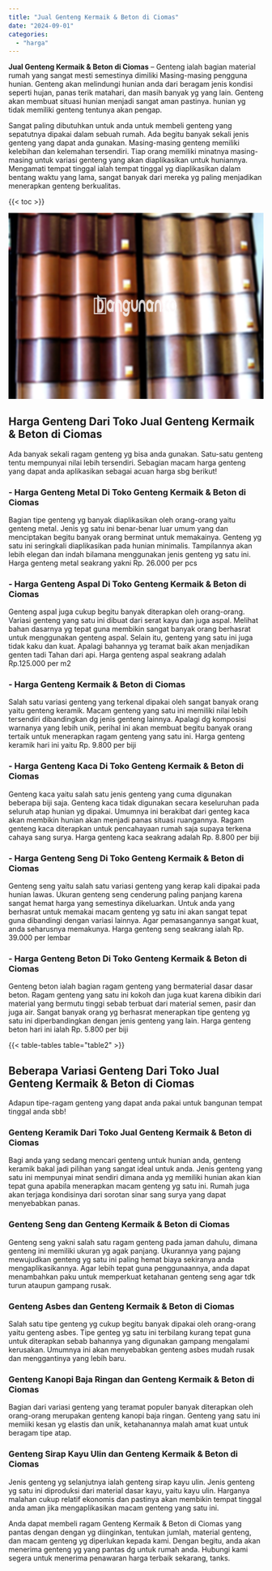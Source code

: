 ```yaml
---
title: "Jual Genteng Kermaik & Beton di Ciomas"
date: "2024-09-01"
categories: 
  - "harga"
---
```


**Jual Genteng Kermaik & Beton di Ciomas** – Genteng ialah bagian material rumah yang sangat mesti semestinya dimiliki Masing-masing pengguna hunian. Genteng akan melindungi hunian anda dari beragam jenis kondisi seperti hujan, panas terik matahari, dan masih banyak yg yang lain. Genteng akan membuat situasi hunian menjadi sangat aman pastinya. hunian yg tidak memiliki genteng tentunya akan pengap.

Sangat paling dibutuhkan untuk anda untuk membeli genteng yang sepatutnya dipakai dalam sebuah rumah. Ada begitu banyak sekali jenis genteng yang dapat anda gunakan. Masing-masing genteng memiliki kelebihan dan kelemahan tersendiri. Tiap orang memiliki minatnya masing-masing untuk variasi genteng yang akan diaplikasikan untuk huniannya. Mengamati tempat tinggal ialah tempat tinggal yg diaplikasikan dalam bentang waktu yang lama, sangat banyak dari mereka yg paling menjadikan menerapkan genteng berkualitas.

{{< toc >}}

![Jual Genteng Kermaik & Beton di Ciomas](/images/genteng-minimalis-murah13.png)

## Harga Genteng Dari Toko Jual Genteng Kermaik & Beton di Ciomas

Ada banyak sekali ragam genteng yg bisa anda gunakan. Satu-satu genteng tentu mempunyai nilai lebih tersendiri. Sebagian macam harga genteng yang dapat anda aplikasikan sebagai acuan harga sbg berikut!

### \- Harga Genteng Metal Di Toko Genteng Kermaik & Beton di Ciomas

Bagian tipe genteng yg banyak diaplikasikan oleh orang-orang yaitu genteng metal. Jenis yg satu ini benar-benar luar umum yang dan menciptakan begitu banyak orang berminat untuk memakainya. Genteng yg satu ini seringkali diaplikasikan pada hunian minimalis. Tampilannya akan lebih elegan dan indah bilamana menggunakan jenis genteng yg satu ini. Harga genteng metal seakrang yakni Rp. 26.000 per pcs

### \- Harga Genteng Aspal Di Toko Genteng Kermaik & Beton di Ciomas

Genteng aspal juga cukup begitu banyak diterapkan oleh orang-orang. Variasi genteng yang satu ini dibuat dari serat kayu dan juga aspal. Melihat bahan dasarnya yg tepat guna membikin sangat banyak orang berhasrat untuk menggunakan genteng aspal. Selain itu, genteng yang satu ini juga tidak kaku dan kuat. Apalagi bahannya yg teramat baik akan menjadikan genten tadi Tahan dari api. Harga genteng aspal seakrang adalah Rp.125.000 per m2

### \- Harga Genteng Kermaik & Beton di Ciomas

Salah satu variasi genteng yang terkenal dipakai oleh sangat banyak orang yaitu genteng keramik. Macam genteng yang satu ini memiliki nilai lebih tersendiri dibandingkan dg jenis genteng lainnya. Apalagi dg komposisi warnanya yang lebih unik, perihal ini akan membuat begitu banyak orang tertaik untuk menerapkan ragam genteng yang satu ini. Harga genteng keramik hari ini yaitu Rp. 9.800 per biji

### \- Harga Genteng Kaca Di Toko Genteng Kermaik & Beton di Ciomas

Genteng kaca yaitu salah satu jenis genteng yang cuma digunakan beberapa biji saja. Genteng kaca tidak digunakan secara keseluruhan pada seluruh atap hunian yg dipakai. Umumnya ini berakibat dari genteg kaca akan membikin hunian akan menjadi panas situasi ruangannya. Ragam genteng kaca diterapkan untuk pencahayaan rumah saja supaya terkena cahaya sang surya. Harga genteng kaca seakrang adalah Rp. 8.800 per biji

### \- Harga Genteng Seng Di Toko Genteng Kermaik & Beton di Ciomas

Genteng seng yaitu salah satu variasi genteng yang kerap kali dipakai pada hunian lawas. Ukuran genteng seng cenderung paling panjang karena sangat hemat harga yang semestinya dikeluarkan. Untuk anda yang berhasrat untuk memakai macam genteng yg satu ini akan sangat tepat guna dibandingi dengan variasi lainnya. Agar pemasangannya sangat kuat, anda seharusnya memakunya. Harga genteng seng seakrang ialah Rp. 39.000 per lembar

### \- Harga Genteng Beton Di Toko Genteng Kermaik & Beton di Ciomas

Genteng beton ialah bagian ragam genteng yang bermaterial dasar dasar beton. Ragam genteng yang satu ini kokoh dan juga kuat karena dibikin dari material yang bermutu tinggi sebab terbuat dari material semen, pasir dan juga air. Sangat banyak orang yg berhasrat menerapkan tipe genteng yg satu ini diperbandingkan dengan jenis genteng yang lain. Harga genteng beton hari ini ialah Rp. 5.800 per biji

{{< table-tables table="table2" >}}

## Beberapa Variasi Genteng Dari Toko Jual Genteng Kermaik & Beton di Ciomas

Adapun tipe-ragam genteng yang dapat anda pakai untuk bangunan tempat tinggal anda sbb!

### Genteng Keramik Dari Toko Jual Genteng Kermaik & Beton di Ciomas

Bagi anda yang sedang mencari genteng untuk hunian anda, genteng keramik bakal jadi pilihan yang sangat ideal untuk anda. Jenis genteng yang satu ini mempunyai minat sendiri dimana anda yg memiliki hunian akan kian tepat guna apabila menerapkan macam genteng yg satu ini. Rumah juga akan terjaga kondisinya dari sorotan sinar sang surya yang dapat menyebabkan panas.

### Genteng Seng dan Genteng Kermaik & Beton di Ciomas

Genteng seng yakni salah satu ragam genteng pada jaman dahulu, dimana genteng ini memiliki ukuran yg agak panjang. Ukurannya yang pajang mewujudkan genteng yg satu ini paling hemat biaya sekiranya anda mengaplikasikannya. Agar lebih tepat guna penggunaannya, anda dapat menambahkan paku untuk memperkuat ketahanan genteng seng agar tdk turun ataupun gampang rusak.

### Genteng Asbes dan Genteng Kermaik & Beton di Ciomas

Salah satu tipe genteng yg cukup begitu banyak dipakai oleh orang-orang yaitu genteng asbes. Tipe genteg yg satu ini terbilang kurang tepat guna untuk diterapkan sebab bahannya yang digunakan gampang mengalami kerusakan. Umumnya ini akan menyebabkan genteng asbes mudah rusak dan menggantinya yang lebih baru.

### Genteng Kanopi Baja Ringan dan Genteng Kermaik & Beton di Ciomas

Bagian dari variasi genteng yang teramat populer banyak diterapkan oleh orang-orang merupakan genteng kanopi baja ringan. Genteng yang satu ini memiiki kesan yg elastis dan unik, ketahanannya malah amat kuat untuk beragam tipe atap.

### Genteng Sirap Kayu Ulin dan Genteng Kermaik & Beton di Ciomas

Jenis genteng yg selanjutnya ialah genteng sirap kayu ulin. Jenis genteng yg satu ini diproduksi dari material dasar kayu, yaitu kayu ulin. Harganya malahan cukup relatif ekonomis dan pastinya akan membikin tempat tinggal anda aman jika mengaplikasikan macam genteng yang satu ini.

Anda dapat membeli ragam Genteng Kermaik & Beton di Ciomas yang pantas dengan dengan yg diinginkan, tentukan jumlah, material genteng, dan macam genteng yg diperlukan kepada kami. Dengan begitu, anda akan menerima genteng yg yang pantas dg untuk rumah anda. Hubungi kami segera untuk menerima penawaran harga terbaik sekarang, tanks.
